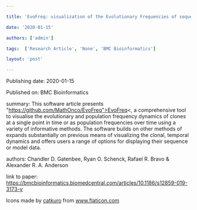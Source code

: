 ---
title: 'EvoFreq: visualization of the Evolutionary Frequencies of sequence and model data '
date: '2020-01-15'
authors: ['admin']
tags:  ['Research Article', 'None', 'BMC Bioinformatics']
layout: 'post'
---
Publishing date: 2020-01-15

Published on: BMC Bioinformatics

summary: This software article presents "https://github.com/MathOnco/EvoFreq">EvoFreq<, a comprehensive tool to visualise the evolutionary and population frequency dynamics of clones at a single point in time or as population frequencies over time using a variety of informative methods. The software builds on other methods of expands substantially on previous means of visualizing the clonal, temporal dynamics and offers users a range of options for displaying their sequence or model data.

authors: Chandler D. Gatenbee, Ryan O. Schenck, Rafael R. Bravo & Alexander R. A. Anderson 

link to paper: https://bmcbioinformatics.biomedcentral.com/articles/10.1186/s12859-019-3173-y

Icons made by <a href="https://www.flaticon.com/free-icon/bookshelves_3576884" title="catkuro">catkuro</a> from <a href="https://www.flaticon.com/" title="Flaticon"> www.flaticon.com</a>